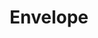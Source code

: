 ---
id_key: j
image: image_00010.jpg
thumbnail: thumb_image_00010.jpg
title: Envelope
dimensions: '200 × 300 '
medium: Acrylic on wooden panel
work-year: '2000'
artist: Pei Talton  
notes: explicit and implicit layers
galleries: "[apple \\, lemon]"
permalink: "/works/j.html"
layout: single-work
---